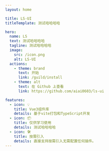 ```yaml
---
layout: home

title: LS-UI
titleTemplate: 测试哈哈哈哈

hero:
  name: LS
  text: 测试哈哈哈哈
  tagline: 测试哈哈哈哈
  image:
    src: /icon.png
    alt: LS-UI
  actions:
    - theme: brand
      text: 开始
      link: /guild/install
    - theme: alt
      text: 在 Github 上查看
      link: https://github.com/aiai0603/ls-ui

features:
  - icon: 💡
    title: Vue3组件库
    details: 基于vite打包和TypeScript开发
  - icon: 📦
    title: 仅供学习使用
    details: 测试哈哈哈哈
  - icon: 🛠️
    title: 按需引入
    details: 直接支持按需引入无需配置任何插件。
---
```

